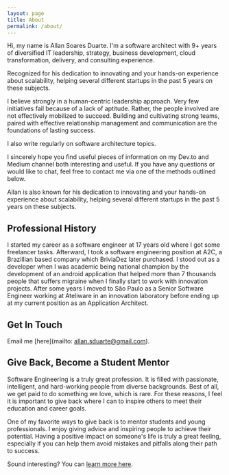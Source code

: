 ```yaml
---
layout: page
title: About
permalink: /about/
---
```


Hi, my name is Allan Soares Duarte. I'm a software architect with 9+ years of diversified IT leadership, strategy, business development, cloud transformation, delivery, and consulting experience.

Recognized for his dedication to innovating and your hands-on experience about scalability, helping several different startups in the past 5 years on these subjects.

I believe strongly in a human-centric leadership approach. Very few initiatives fail because of a lack of aptitude. Rather, the people involved are not effectively mobilized to succeed. Building and cultivating strong teams, paired with effective relationship management and communication are the foundations of lasting success.

I also write regularly on software architecture topics.

I sincerely hope you find useful pieces of information on my Dev.to and Medium channel both interesting and useful. If you have any questions or would like to chat, feel free to contact me via one of the methods outlined below.

Allan is also known for his dedication to innovating and your hands-on experience about scalability, helping several different startups in the past 5 years on these subjects.

## Professional History

I started my career as a software engineer at 17 years old where I got some freelancer tasks. Afterward, I took a software engineering position at A2C, a Brazillian based company which BriviaDez later purchased. I stood out as a developer when I was academic being national champion by the development of an android application that helped more than 7 thousands people that suffers migraine when I finally start to work with innovation projects. After some years I moved to São Paulo as a Senior Software Engineer working at Ateliware in an innovation laboratory before ending up at my current position as an Application Architect.

## Get In Touch

Email me [here](mailto: allan.sduarte@gmail.com).

## Give Back, Become a Student Mentor

Software Engineering is a truly great profession. It is filled with passionate, intelligent, and hard-working people from diverse backgrounds. Best of all, we get paid to do something we love, which is rare. For these reasons, I feel it is important to give back where I can to inspire others to meet their education and career goals.

One of my favorite ways to give back is to mentor students and young professionals.  I enjoy giving advice and inspiring people to achieve their potential. Having a positive impact on someone's life is truly a great feeling, especially if you can help them avoid mistakes and pitfalls along their path to success.

Sound interesting?  You can [learn more here](http://mentora.webflow.io/).
